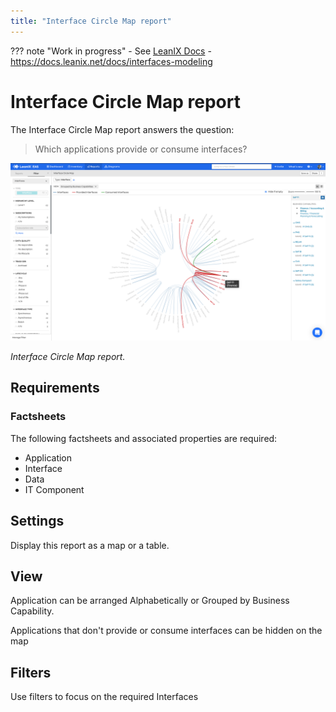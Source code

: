 ```yaml
---
title: "Interface Circle Map report"
---
```


??? note "Work in progress"
    - See [LeanIX Docs](https://docs.leanix.net/docs/integration-architecture#use-the-interface-circle-map-to-get-a-high-level-overview)
    - https://docs.leanix.net/docs/interfaces-modeling

# Interface Circle Map report

The Interface Circle Map report answers the question:

>Which applications provide or consume interfaces?


[![Placeholder](../assets/images/interface-circle-map.png)](../assets/images/interface-circle-map.png)  

*Interface Circle Map report.*

## Requirements

### Factsheets

The following factsheets and associated properties are required:

- Application
- Interface
- Data
- IT Component

<!--
#### Tags 

- No tags are required for this report

#### Other requirement

- No other requirements
-->

## Settings

Display this report as a map or a table.

## View

Application can be arranged Alphabetically or Grouped by Business Capability.

Applications that don't provide or consume interfaces can be hidden on the map

<!--
### Tags

No tags are required for this report.
-->

## Filters

Use filters to focus on the required Interfaces

<!--
## Editing

This report cannot be edited.
->
